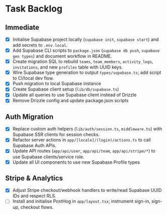 # Task Backlog

## Immediate
- [x] Initialise Supabase project locally (`supabase init`, `supabase start`) and add secrets to `.env.local`.
- [x] Add Supabase CLI scripts to `package.json` (`supabase db push`, `supabase gen types`) and document workflow in README.
- [x] Create migration SQL to rebuild `teams`, `team_members`, `activity_logs`, `invitations`, and new `profiles` table with UUID keys.
- [x] Wire Supabase type generation to output `types/supabase.ts`; add script to CI/local dev flow.
- [x] Push migration to local Supabase instance
- [x] Create Supabase client setup (`lib/db/supabase.ts`)
- [x] Update all queries to use Supabase client instead of Drizzle
- [x] Remove Drizzle config and update package.json scripts

## Auth Migration
- [x] Replace custom auth helpers (`lib/auth/session.ts`, `middleware.ts`) with Supabase SSR clients for session checks.
- [x] Refactor server actions in `app/[locale]/(login)/actions.ts` to call Supabase Auth APIs.
- [x] Update API routes (`app/api/user`, `app/api/team`, `app/api/stripe/*`) to use Supabase clients/service role.
- [x] Update all UI components to use new Supabase Profile types

## Stripe & Analytics
- [x] Adjust Stripe checkout/webhook handlers to write/read Supabase UUID IDs and respect RLS.
- [ ] Install and initialise PostHog in `app/layout.tsx`; instrument sign-in, sign-up, checkout flows.
